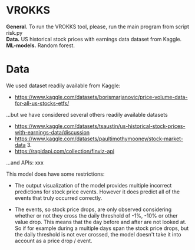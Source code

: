 # VROKKS
**General.** To run the VROKKS tool, please, run the main program from script risk.py   
**Data.** US historical stock prices with earnings data dataset from Kaggle.
**ML-models.** Random forest.

# Data
We used dataset readily available from Kaggle:
  - https://www.kaggle.com/datasets/borismarjanovic/price-volume-data-for-all-us-stocks-etfs/

...but we have considered several others readily available datasets
- https://www.kaggle.com/datasets/tsaustin/us-historical-stock-prices-with-earnings-data/discussion
- https://www.kaggle.com/datasets/paultimothymooney/stock-market-data 3.
- https://rapidapi.com/collection/finviz-api 

...and APIs:
xxx

This model does have some restrictions:
  - The output visualization of the model provides multiple incorrect predictions for stock price events.
    However it does predict all of the events that truly occurred correctly.
    
  - The events, so stock price drops, are only observed considering whether or not they cross the daily threshold of -1%, -10% or other value drop. 
    This means that the day before and after are not looked at. 
    So if for example during a multiple days span the stock price drops, but the daily threshold is not ever crossed, the model doesn't take it into account as a price drop / event.       
